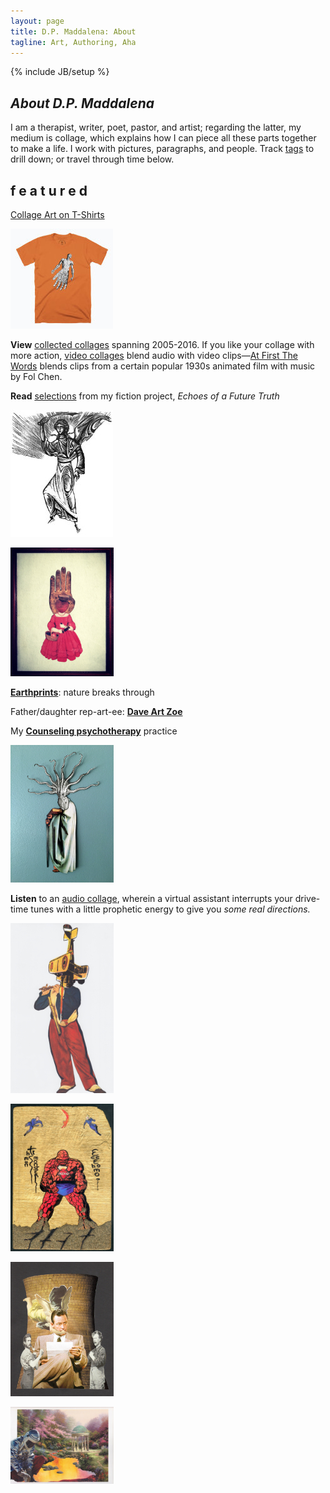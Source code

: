 ```yaml
---
layout: page
title: D.P. Maddalena: About
tagline: Art, Authoring, Aha
---
```

{% include JB/setup %}

## *About D.P. Maddalena*

 
I am a therapist, writer, poet, pastor, and artist; regarding the latter, my medium is collage, which explains how I can
piece all these parts together to make a life. I work with pictures, paragraphs, and people. Track [tags](http://www.imby.net/tags.html) to drill down; or travel through time below.


## f e a t u r e d

<a href='https://cottonbureau.com/people/maddalena-collage'>Collage Art on T-Shirts</a>

<a href='https://cottonbureau.com/people/maddalena-collage'><img src='assets/cuttle-shirt.jpg'></a>

<strong>View</strong> <a href='https://www.dpmaddalena.com/20140223/collected-collages'>collected collages</a> spanning 2005-2016. If you like your collage with more action, <a href='https://www.dpmaddalena.com/categories.html#video-ref'>video collages</a> blend audio with video clips&mdash;<a href='20150801/first-the-words'>At First The Words</a> blends clips from a certain popular 1930s animated film with music by Fol Chen.

<strong>Read</strong> <a href='20220116/Echoes-of-a-Future-Truth'>selections</a> from my fiction project, <em>Echoes of a Future Truth</em>

<a href='20220116/Echoes-of-a-Future-Truth'><img src='assets/eft.jpg'></a>

<a href='https://www.imby.net/images/galleries/collage-2016/'><img src='assets/15.jpg'></a>

<strong><a href="https://vsco.co/maddalena/gallery">Earthprints</a></strong>: nature breaks through

Father/daughter rep-art-ee: <strong><a href="http://daveartzoe.wordpress.com/">Dave Art Zoe</a></strong>

My <strong><a href="http://maddalenamft.com">Counseling psychotherapy</a></strong> practice

<a href='https://www.dpmaddalena.com/categories.html#audio-ref'><img src='assets/15-x.jpg'></a>

<strong>Listen</strong> to an <a href='20140520/Starting-Directions-To'>audio collage</a>, wherein a virtual assistant interrupts your drive-time tunes with a little prophetic energy to give you <em>some real directions.</em>


<a href='20140222/Collages-2013'><img src='assets/13.jpg'></a>

<a href='20131212/heroes'><img src='assets/heroes.jpg'></a>

<a href='20120606/collages-2012'><img src='assets/10-12.jpg'></a>

<a href='20140221/collager-of-light'><img src='assets/14.jpg'></a></p>
     
    


